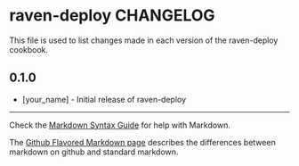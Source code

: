 raven-deploy CHANGELOG
======================

This file is used to list changes made in each version of the raven-deploy cookbook.

0.1.0
-----
- [your_name] - Initial release of raven-deploy

- - -
Check the [Markdown Syntax Guide](http://daringfireball.net/projects/markdown/syntax) for help with Markdown.

The [Github Flavored Markdown page](http://github.github.com/github-flavored-markdown/) describes the differences between markdown on github and standard markdown.
